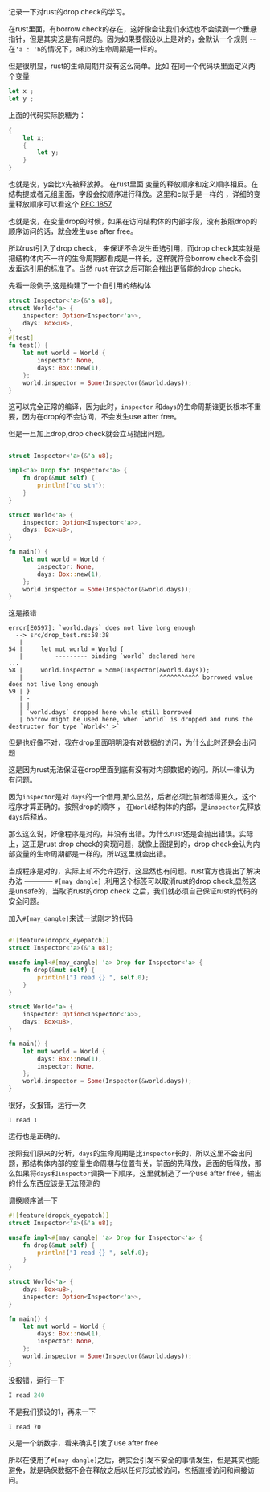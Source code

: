 记录一下对rust的drop check的学习。

在rust里面，有borrow check的存在，这好像会让我们永远也不会读到一个垂悬指针，但是其实这是有问题的。因为如果要假设以上是对的，会默认一个规则  -- 在`'a : 'b`的情况下，a和b的生命周期是一样的。

但是很明显，rust的生命周期并没有这么简单。比如 在同一个代码块里面定义两个变量
```Rust
let x ;
let y ;
```
上面的代码实际脱糖为：
```rust
{
	let x;
	{
		let y;
	}
}
```
也就是说，y会比x先被释放掉。
在rust里面 变量的释放顺序和定义顺序相反。在结构提或者元组里面，字段会按顺序进行释放。这里和c似乎是一样的 ，详细的变量释放顺序可以看这个 [RFC 1857](https://github.com/rust-lang/rfcs/blob/master/text/1857-stabilize-drop-order.md)

也就是说，在变量drop的时候，如果在访问结构体的内部字段，没有按照drop的顺序访问的话，就会发生use after free。

所以rust引入了drop check， 来保证不会发生垂选引用，而drop check其实就是把结构体内不一样的生命周期都看成是一样长，这样就符合borrow check不会引发垂选引用的标准了。当然 rust 在这之后可能会推出更智能的drop check。

先看一段例子,这是构建了一个自引用的结构体
```rust
struct Inspector<'a>(&'a u8);
struct World<'a> {
	inspector: Option<Inspector<'a>>,
	days: Box<u8>,
}
#[test]
fn test() {
	let mut world = World {
		inspector: None,
		days: Box::new(1),
	};
	world.inspector = Some(Inspector(&world.days));
}
```

这可以完全正常的编译，因为此时，`inspector` 和`days`的生命周期谁更长根本不重要，因为在drop的不会访问，不会发生use after free。

但是一旦加上drop,drop check就会立马抛出问题。
```rust

struct Inspector<'a>(&'a u8);

impl<'a> Drop for Inspector<'a> {
    fn drop(&mut self) {
        println!("do sth");
    }
}

struct World<'a> {
    inspector: Option<Inspector<'a>>,
    days: Box<u8>,
}

fn main() {
    let mut world = World {
        inspector: None,
        days: Box::new(1),
    };
    world.inspector = Some(Inspector(&world.days));
}
```

这是报错 

```
error[E0597]: `world.days` does not live long enough
  --> src/drop_test.rs:58:38
   |
54 |     let mut world = World {
   |         --------- binding `world` declared here
...
58 |     world.inspector = Some(Inspector(&world.days));
   |                                      ^^^^^^^^^^^ borrowed value does not live long enough
59 | }
   | -
   | |
   | `world.days` dropped here while still borrowed
   | borrow might be used here, when `world` is dropped and runs the destructor for type `World<'_>`
```

但是也好像不对，我在drop里面明明没有对数据的访问，为什么此时还是会出问题

这是因为rust无法保证在drop里面到底有没有对内部数据的访问。所以一律认为有问题。

因为`inspector`是对 `days`的一个借用,那么显然，后者必须比前者活得更久，这个程序才算正确的。按照drop的顺序 ， 在`World`结构体的内部，是`inspector`先释放`days`后释放。 

那么这么说，好像程序是对的，并没有出错。为什么rust还是会抛出错误。实际上，这正是rust drop check的实现问题，就像上面提到的，drop check会认为内部变量的生命周期都是一样的，所以这里就会出错。

当成程序是对的，实际上却不允许运行，这显然也有问题。rust官方也提出了解决办法 ————    `#[may_dangle]` ,利用这个标签可以取消rust的drop check,显然这是unsafe的，当取消rust的drop check 之后，我们就必须自己保证rust的代码的安全问题。

加入`#[may_dangle]`来试一试刚才的代码
```rust

#![feature(dropck_eyepatch)]
struct Inspector<'a>(&'a u8);

unsafe impl<#[may_dangle] 'a> Drop for Inspector<'a> {
    fn drop(&mut self) {
        println!("I read {} ", self.0);
    }
}

struct World<'a> {
    inspector: Option<Inspector<'a>>,
    days: Box<u8>,
}

fn main() {
    let mut world = World {
        days: Box::new(1),
        inspector: None,
    };
    world.inspector = Some(Inspector(&world.days));
}    
```
很好，没报错，运行一次
```shell
I read 1
```
运行也是正确的。

按照我们原来的分析，`days`的生命周期是比`inspector`长的，所以这里不会出问题，那结构体内部的变量生命周期与位置有关，前面的先释放，后面的后释放，那么如果将`days`和`inspector`调换一下顺序，这里就制造了一个use after free，输出的什么东西应该是无法预测的

调换顺序试一下

```rust
#![feature(dropck_eyepatch)]
struct Inspector<'a>(&'a u8);

unsafe impl<#[may_dangle] 'a> Drop for Inspector<'a> {
    fn drop(&mut self) {
        println!("I read {} ", self.0);
    }
}

struct World<'a> {
    days: Box<u8>,
    inspector: Option<Inspector<'a>>,
}

fn main() {
    let mut world = World {
        days: Box::new(1),
        inspector: None,
    };
    world.inspector = Some(Inspector(&world.days));
}
```
没报错，运行一下
```rust
I read 240 
```
不是我们预设的1，再来一下
```shell
I read 70 
```
又是一个新数字，看来确实引发了use after free

所以在使用了`#[may dangle]`之后，确实会引发不安全的事情发生，但是其实也能避免，就是确保数据不会在释放之后以任何形式被访问，包括直接访问和间接访问。